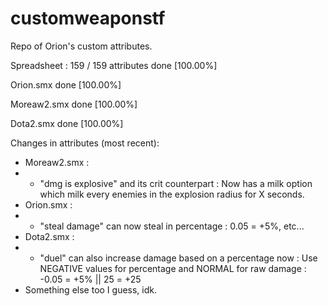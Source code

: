 # customweaponstf
Repo of Orion's custom attributes.

Spreadsheet : 159 / 159 attributes done [100.00%]

Orion.smx done [100.00%]

Moreaw2.smx done [100.00%]

Dota2.smx done [100.00%]

Changes in attributes (most recent):
- Moreaw2.smx :
- - "dmg is explosive" and its crit counterpart : Now has a milk option which milk every enemies in the explosion radius for X seconds.
- Orion.smx :
- - "steal damage" can now steal in percentage : 0.05 = +5%, etc...
- Dota2.smx :
- - "duel" can also increase damage based on a percentage now : Use NEGATIVE values for percentage and NORMAL for raw damage : -0.05 = +5% || 25 = +25
- Something else too I guess, idk.

